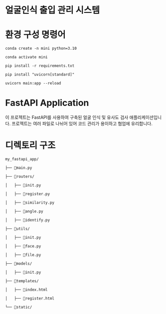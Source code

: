 # 얼굴인식 출입 관리 시스템

# 환경 구성 명령어
```
conda create -n mini python=3.10 

conda activate mini

pip install -r requirements.txt 

pip install "uvicorn[standard]" 

uvicorn main:app --reload
```
# FastAPI Application

이 프로젝트는 FastAPI를 사용하여 구축된 얼굴 인식 및 유사도 검사 애플리케이션입니다. 프로젝트는 여러 파일로 나뉘어 있어 코드 관리가 용이하고 협업에 유리합니다.

# 디렉토리 구조
```Plain text
my_fastapi_app/

├── 📄main.py

├── 📁routers/

│   ├── 📄init.py

│   ├── 📄register.py

│   ├── 📄similarity.py

│   ├── 📄angle.py

│   ├── 📄identify.py

├── 📁utils/

│   ├── 📄init.py

│   ├── 📄face.py

│   ├── 📄file.py

├── 📁models/

│   ├── 📄init.py

├── 📁templates/

│   ├── 📄index.html

│   ├── 📄register.html

└── 📁static/
```